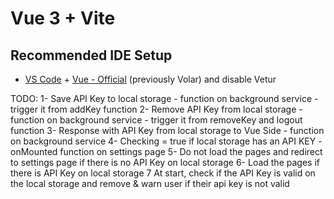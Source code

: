 # Vue 3 + Vite
## Recommended IDE Setup

- [VS Code](https://code.visualstudio.com/) + [Vue - Official](https://marketplace.visualstudio.com/items?itemName=Vue.volar) (previously Volar) and disable Vetur


TODO:
1- Save API Key to local storage - function on background service - trigger it from addKey function
2- Remove API Key from local storage - function on background service - trigger it from removeKey and logout function
3- Response with API Key from local storage to Vue Side - function on background service
4- Checking = true if local storage has an API KEY - onMounted function on settings page
5- Do not load the pages and redirect to settings page if there is no API Key on local storage
6- Load the pages if there is API Key on local storage
7 At start, check if the API Key is valid on the local storage and remove & warn user if their api key is not valid